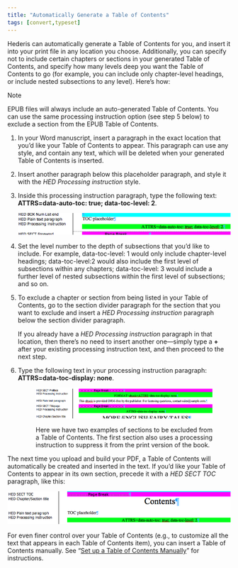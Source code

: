 ```yaml
---
title: "Automatically Generate a Table of Contents"
tags: [convert,typeset]
---
```

 
<html><body><section data-type="chapter" class="hsecchapter" data-hederis-type="hsecchapter" id="autogen-a-toc" data-pi-attrs="id: autogen-a-toc; data-tags: convert,typeset;" role="doc-chapter" data-tags="convert,typeset" data-author-name=" " data-book-title=" " title="Automatically Generate a Table of Contents"><p class="hblkp" data-hederis-type="hblkp" id="pcMjhRb1P">Hederis can automatically generate a Table of Contents for you, and insert it into your print file in any location you choose. Additionally, you can specify not to include certain chapters or sections in your generated Table of Contents, and specify how many levels deep you want the Table of Contents to go (for example, you can include only chapter-level headings, or include nested subsections to any level). Here&#8217;s how:</p><aside class="hwprbox box" data-hederis-type="hwprbox" id="pKLSHYpMi" data-type="sidebar"><p class="hblktype" data-hederis-type="hblktype" id="pIclcPalw">Note</p><p class="hblkp" data-hederis-type="hblkp" id="pvFsKC0Si">EPUB files will always include an auto-generated Table of Contents. You can use the same processing instruction option (see step 5 below) to exclude a section from the EPUB Table of Contents.</p></aside><ol class="hwprnumlist" data-hederis-type="hwprnumlist" id="pNVNYJrxf"><li class="hblkoli" data-hederis-type="hblkoli" id="liro6p9LTP"><p class="hblkoli" data-hederis-type="hblklip" id="pIWLM9I1l">In your Word manuscript, insert a paragraph in the exact location that you&#8217;d like your Table of Contents to appear. This paragraph can use any style, and contain any text, which will be deleted when your generated Table of Contents is inserted.</p></li><li class="hblkoli" data-hederis-type="hblkoli" id="li1BKjMwpD"><p class="hblkoli" data-hederis-type="hblklip" id="pRrItklhT">Insert another paragraph below this placeholder paragraph, and style it with the <em data-hederis-type="hspanem" id="pTRo44ifN">HED Processing instruction</em> style.</p></li><li class="hblkoli" data-hederis-type="hblkoli" id="liUFGQsO9s"><p class="hblkoli" data-hederis-type="hblklip" id="pJ8LouzvF">Inside this processing instruction paragraph, type the following text: <strong data-hederis-type="hspanstrong" id="pdbQoCnYg">ATTRS=data-auto-toc: true; data-toc-level: 2</strong>. </p><img data-hederis-type="hblkimg" class="hblkimg" id="pGkJOPtE0" src="/images/tocplaceholder.png" data-img-src="/images/tocplaceholder.png"/></li><li class="hblkoli" data-hederis-type="hblkoli" id="li9Q8oUtdL"><p class="hblkoli" data-hederis-type="hblklip" id="p1GsVE0sn">Set the level number to the depth of subsections that you&#8217;d like to include. For example, data-toc-level: 1 would only include chapter-level headings; data-toc-level:2 would also include the first level of subsections within any chapters; data-toc-level: 3 would include a further level of nested subsections within the first level of subsections; and so on.</p></li><li class="hblkoli" data-hederis-type="hblkoli" id="liss6k2H1M"><p class="hblkoli" data-hederis-type="hblklip" id="prJWXKZgL">To exclude a chapter or section from being listed in your Table of Contents, go to the section divider paragraph for the section that you want to exclude and insert a <em class="hspanem" data-hederis-type="hspanem" id="pj3up0IWV">HED Processing instruction</em> paragraph below the section divider paragraph. </p><p class="hblklicont" data-hederis-type="hblklicont" id="pd5pY8bh2">If you already have a <em class="hspanem" data-hederis-type="hspanem" id="pYIrmLgaR">HED Processing instruction</em> paragraph in that location, then there&#8217;s no need to insert another one&#8212;simply type a <strong class="hspanstrong" data-hederis-type="hspanstrong" id="p3G9koBTM">+</strong> after your existing processing instruction text, and then proceed to the next step.</p></li><li class="hblkoli" data-hederis-type="hblkoli" id="liEcLR6NFC"><p class="hblkoli" data-hederis-type="hblklip" id="pmPJPXNuS">Type the following text in your processing instruction paragraph: <strong class="hspanstrong" data-hederis-type="hspanstrong" id="pCtvMf7km">ATTRS=data-toc-display: none</strong>.</p><figure class="hwprfig" data-hederis-type="hwprfig" id="pj7jIugZs"><img data-hederis-type="hblkimg" class="hblkimg" id="psbjsPzCb" src="/images/tocexclude.png" data-img-src="/images/tocexclude.png"/><p class="hblkcaption" data-hederis-type="hblkcaption" id="pokDdyDp1">Here we have two examples of sections to be excluded from a Table of Contents. The first section also uses a processing instruction to suppress it from the print version of the book.</p></figure></li></ol><p class="hblkp" data-hederis-type="hblkp" id="plooBFzoz">The next time you upload and build your PDF, a Table of Contents will automatically be created and inserted in the text. If you&#8217;d like your Table of Contents to appear in its own section, precede it with a <em class="hspanem" data-hederis-type="hspanem" id="p1L19GrlY">HED SECT TOC</em> paragraph, like this:</p><img data-hederis-type="hblkimg" class="hblkimg" id="pL0Z2xFAA" src="/images/tocsection.png" data-img-src="/images/tocsection.png"/><p class="hblkp" data-hederis-type="hblkp" id="pGaziLcAc">For even finer control over your Table of Contents (e.g., to customize all the text that appears in each Table of Contents item), you can insert a Table of Contents manually. See &#8220;<a href="{% link _docs/setup-a-toc.md %}" class="hspana" data-hederis-type="hspana" id="pLAkxq5SF">Set up a Table of Contents Manually</a>&#8221; for instructions.</p></section></body></html>

